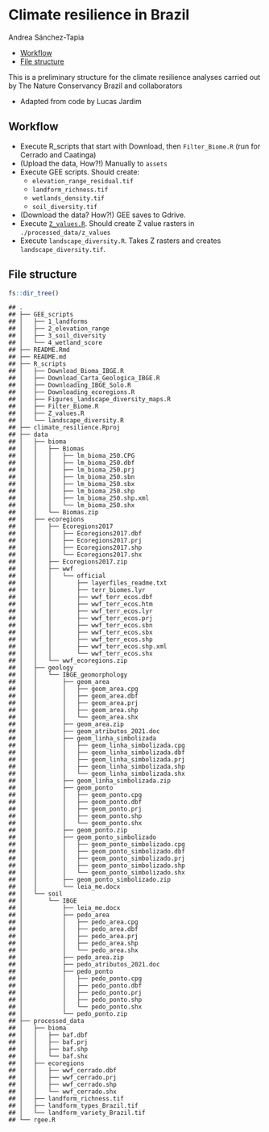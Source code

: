 Climate resilience in Brazil
================
Andrea Sánchez-Tapia

- <a href="#workflow" id="toc-workflow">Workflow</a>
- <a href="#file-structure" id="toc-file-structure">File structure</a>

This is a preliminary structure for the climate resilience analyses
carried out by The Nature Conservancy Brazil and collaborators

- Adapted from code by Lucas Jardim

## Workflow

- Execute R_scripts that start with Download, then `Filter_Biome.R` (run
  for Cerrado and Caatinga)
- (Upload the data, How?!) Manually to `assets`
- Execute GEE scripts. Should create:
  - `elevation_range_residual.tif`
  - `landform_richness.tif`
  - `wetlands_density.tif`
  - `soil_diversity.tif`
- (Download the data? How?!) GEE saves to Gdrive.
- Execute [`Z_values.R`](R_scripts/Z_values.R). Should create Z value
  rasters in `./processed_data/z_values`
- Execute `landscape_diversity.R`. Takes Z rasters and creates
  `landscape_diversity.tif`.

## File structure

``` r
fs::dir_tree()
```

    ## .
    ## ├── GEE_scripts
    ## │   ├── 1_landforms
    ## │   ├── 2_elevation_range
    ## │   ├── 3_soil_diversity
    ## │   └── 4_wetland_score
    ## ├── README.Rmd
    ## ├── README.md
    ## ├── R_scripts
    ## │   ├── Download_Bioma_IBGE.R
    ## │   ├── Download_Carta_Geologica_IBGE.R
    ## │   ├── Downloading_IBGE_Solo.R
    ## │   ├── Downloading_ecoregions.R
    ## │   ├── Figures_landscape_diversity_maps.R
    ## │   ├── Filter_Biome.R
    ## │   ├── Z_values.R
    ## │   └── landscape_diversity.R
    ## ├── climate_resilience.Rproj
    ## ├── data
    ## │   ├── bioma
    ## │   │   ├── Biomas
    ## │   │   │   ├── lm_bioma_250.CPG
    ## │   │   │   ├── lm_bioma_250.dbf
    ## │   │   │   ├── lm_bioma_250.prj
    ## │   │   │   ├── lm_bioma_250.sbn
    ## │   │   │   ├── lm_bioma_250.sbx
    ## │   │   │   ├── lm_bioma_250.shp
    ## │   │   │   ├── lm_bioma_250.shp.xml
    ## │   │   │   └── lm_bioma_250.shx
    ## │   │   └── Biomas.zip
    ## │   ├── ecoregions
    ## │   │   ├── Ecoregions2017
    ## │   │   │   ├── Ecoregions2017.dbf
    ## │   │   │   ├── Ecoregions2017.prj
    ## │   │   │   ├── Ecoregions2017.shp
    ## │   │   │   └── Ecoregions2017.shx
    ## │   │   ├── Ecoregions2017.zip
    ## │   │   ├── wwf
    ## │   │   │   └── official
    ## │   │   │       ├── layerfiles_readme.txt
    ## │   │   │       ├── terr_biomes.lyr
    ## │   │   │       ├── wwf_terr_ecos.dbf
    ## │   │   │       ├── wwf_terr_ecos.htm
    ## │   │   │       ├── wwf_terr_ecos.lyr
    ## │   │   │       ├── wwf_terr_ecos.prj
    ## │   │   │       ├── wwf_terr_ecos.sbn
    ## │   │   │       ├── wwf_terr_ecos.sbx
    ## │   │   │       ├── wwf_terr_ecos.shp
    ## │   │   │       ├── wwf_terr_ecos.shp.xml
    ## │   │   │       └── wwf_terr_ecos.shx
    ## │   │   └── wwf_ecoregions.zip
    ## │   ├── geology
    ## │   │   └── IBGE_geomorphology
    ## │   │       ├── geom_area
    ## │   │       │   ├── geom_area.cpg
    ## │   │       │   ├── geom_area.dbf
    ## │   │       │   ├── geom_area.prj
    ## │   │       │   ├── geom_area.shp
    ## │   │       │   └── geom_area.shx
    ## │   │       ├── geom_area.zip
    ## │   │       ├── geom_atributos_2021.doc
    ## │   │       ├── geom_linha_simbolizada
    ## │   │       │   ├── geom_linha_simbolizada.cpg
    ## │   │       │   ├── geom_linha_simbolizada.dbf
    ## │   │       │   ├── geom_linha_simbolizada.prj
    ## │   │       │   ├── geom_linha_simbolizada.shp
    ## │   │       │   └── geom_linha_simbolizada.shx
    ## │   │       ├── geom_linha_simbolizada.zip
    ## │   │       ├── geom_ponto
    ## │   │       │   ├── geom_ponto.cpg
    ## │   │       │   ├── geom_ponto.dbf
    ## │   │       │   ├── geom_ponto.prj
    ## │   │       │   ├── geom_ponto.shp
    ## │   │       │   └── geom_ponto.shx
    ## │   │       ├── geom_ponto.zip
    ## │   │       ├── geom_ponto_simbolizado
    ## │   │       │   ├── geom_ponto_simbolizado.cpg
    ## │   │       │   ├── geom_ponto_simbolizado.dbf
    ## │   │       │   ├── geom_ponto_simbolizado.prj
    ## │   │       │   ├── geom_ponto_simbolizado.shp
    ## │   │       │   └── geom_ponto_simbolizado.shx
    ## │   │       ├── geom_ponto_simbolizado.zip
    ## │   │       └── leia_me.docx
    ## │   └── soil
    ## │       └── IBGE
    ## │           ├── leia_me.docx
    ## │           ├── pedo_area
    ## │           │   ├── pedo_area.cpg
    ## │           │   ├── pedo_area.dbf
    ## │           │   ├── pedo_area.prj
    ## │           │   ├── pedo_area.shp
    ## │           │   └── pedo_area.shx
    ## │           ├── pedo_area.zip
    ## │           ├── pedo_atributos_2021.doc
    ## │           ├── pedo_ponto
    ## │           │   ├── pedo_ponto.cpg
    ## │           │   ├── pedo_ponto.dbf
    ## │           │   ├── pedo_ponto.prj
    ## │           │   ├── pedo_ponto.shp
    ## │           │   └── pedo_ponto.shx
    ## │           └── pedo_ponto.zip
    ## ├── processed_data
    ## │   ├── bioma
    ## │   │   ├── baf.dbf
    ## │   │   ├── baf.prj
    ## │   │   ├── baf.shp
    ## │   │   └── baf.shx
    ## │   ├── ecoregions
    ## │   │   ├── wwf_cerrado.dbf
    ## │   │   ├── wwf_cerrado.prj
    ## │   │   ├── wwf_cerrado.shp
    ## │   │   └── wwf_cerrado.shx
    ## │   ├── landform_richness.tif
    ## │   ├── landform_types_Brazil.tif
    ## │   └── landform_variety_Brazil.tif
    ## └── rgee.R
